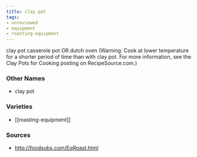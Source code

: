```yaml
---
title: clay pot
tags:
- unreviewed
- equipment
- roasting-equipment
---
```

clay pot casserole pot OR dutch oven (Warning: Cook at lower temperature for a shorter period of time than with clay pot. For more information, see the Clay Pots for Cooking posting on RecipeSource.com.)

### Other Names

* clay pot

### Varieties

* [[roasting-equipment]]

### Sources
* http://foodsubs.com/EqRoast.html
